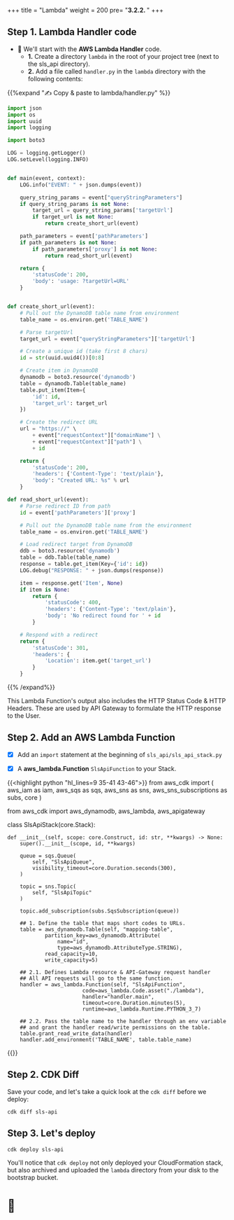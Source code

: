 +++
title = "Lambda"
weight = 200
pre= "<b>3.2.2. </b>"
+++

## Step 1. Lambda Handler code

* 🎯 We'll start with the **AWS Lambda Handler** code.
    * **1.** Create a directory `lambda` in the root of your project tree (next to the sls_api directory).
    * **2.** Add a file called `handler.py` in the `lambda` directory with the following contents:

{{%expand "✍️ Copy & paste to lambda/handler.py" %}}
```python
import json
import os
import uuid
import logging

import boto3

LOG = logging.getLogger()
LOG.setLevel(logging.INFO)


def main(event, context):
    LOG.info("EVENT: " + json.dumps(event))

    query_string_params = event["queryStringParameters"]
    if query_string_params is not None:
        target_url = query_string_params['targetUrl']
        if target_url is not None:
            return create_short_url(event)

    path_parameters = event['pathParameters']
    if path_parameters is not None:
        if path_parameters['proxy'] is not None:
            return read_short_url(event)

    return {
        'statusCode': 200,
        'body': 'usage: ?targetUrl=URL'
    }


def create_short_url(event):
    # Pull out the DynamoDB table name from environment
    table_name = os.environ.get('TABLE_NAME')

    # Parse targetUrl
    target_url = event["queryStringParameters"]['targetUrl']

    # Create a unique id (take first 8 chars)
    id = str(uuid.uuid4())[0:8]

    # Create item in DynamoDB
    dynamodb = boto3.resource('dynamodb')
    table = dynamodb.Table(table_name)
    table.put_item(Item={
        'id': id,
        'target_url': target_url
    })

    # Create the redirect URL
    url = "https://" \
        + event["requestContext"]["domainName"] \
        + event["requestContext"]["path"] \
        + id

    return {
        'statusCode': 200,
        'headers': {'Content-Type': 'text/plain'},
        'body': "Created URL: %s" % url
    }

def read_short_url(event):
    # Parse redirect ID from path
    id = event['pathParameters']['proxy']

    # Pull out the DynamoDB table name from the environment
    table_name = os.environ.get('TABLE_NAME')

    # Load redirect target from DynamoDB
    ddb = boto3.resource('dynamodb')
    table = ddb.Table(table_name)
    response = table.get_item(Key={'id': id})
    LOG.debug("RESPONSE: " + json.dumps(response))

    item = response.get('Item', None)
    if item is None:
        return {
            'statusCode': 400,
            'headers': {'Content-Type': 'text/plain'},
            'body': 'No redirect found for ' + id
        }

    # Respond with a redirect
    return {
        'statusCode': 301,
        'headers': {
            'Location': item.get('target_url')
        }
    }
```
{{% /expand%}}

This Lambda Function's output also includes the HTTP Status Code &
HTTP Headers. These are used by API Gateway to formulate the HTTP response to the User.


## Step 2. Add an AWS Lambda Function

* [x] Add an `import` statement at the beginning of `sls_api/sls_api_stack.py`
* [x] A **aws_lambda.Function** `SlsApiFunction` to your Stack.


{{<highlight python "hl_lines=9 35-41 43-46">}}
from aws_cdk import (
    aws_iam as iam,
    aws_sqs as sqs,
    aws_sns as sns,
    aws_sns_subscriptions as subs,
    core
)

from aws_cdk import aws_dynamodb, aws_lambda, aws_apigateway

class SlsApiStack(core.Stack):

    def __init__(self, scope: core.Construct, id: str, **kwargs) -> None:
        super().__init__(scope, id, **kwargs)

        queue = sqs.Queue(
            self, "SlsApiQueue",
            visibility_timeout=core.Duration.seconds(300),
        )

        topic = sns.Topic(
            self, "SlsApiTopic"
        )

        topic.add_subscription(subs.SqsSubscription(queue))

        ## 1. Define the table that maps short codes to URLs.
        table = aws_dynamodb.Table(self, "mapping-table",
                partition_key=aws_dynamodb.Attribute(
                    name="id",
                    type=aws_dynamodb.AttributeType.STRING),
                read_capacity=10,
                write_capacity=5)

        ## 2.1. Defines Lambda resource & API-Gateway request handler
        ## All API requests will go to the same function.
        handler = aws_lambda.Function(self, "SlsApiFunction",
                            code=aws_lambda.Code.asset("./lambda"),
                            handler="handler.main",
                            timeout=core.Duration.minutes(5),
                            runtime=aws_lambda.Runtime.PYTHON_3_7)

        ## 2.2. Pass the table name to the handler through an env variable 
        ## and grant the handler read/write permissions on the table.
        table.grant_read_write_data(handler)
        handler.add_environment('TABLE_NAME', table.table_name)
{{</highlight>}}

## Step 2. CDK Diff

Save your code, and let's take a quick look at the `cdk diff` before we deploy:

```
cdk diff sls-api
```


## Step 3. Let's deploy

```
cdk deploy sls-api
```

You'll notice that `cdk deploy` not only deployed your CloudFormation stack, but also archived and uploaded the `lambda` directory from your disk to the bootstrap bucket.


# 👏
